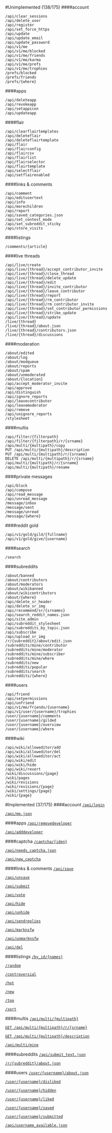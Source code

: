 <!--- Generated 2014-08-20 at 16:15:21 EDT. Use ./gradlew :endpoints:update to update. DO NOT MODIFY DIRECTLY -->
#Unimplemented (138/175)
####account
~~~
/api/clear_sessions
/api/delete_user
/api/register
/api/set_force_https
/api/update
/api/update_email
/api/update_password
/api/v1/me
/api/v1/me/blocked
/api/v1/me/friends
/api/v1/me/karma
/api/v1/me/prefs
/api/v1/me/trophies
/prefs/blocked
/prefs/friends
/prefs/{where}
~~~

####apps
~~~
/api/deleteapp
/api/revokeapp
/api/setappicon
/api/updateapp
~~~

####flair
~~~
/api/clearflairtemplates
/api/deleteflair
/api/deleteflairtemplate
/api/flair
/api/flairconfig
/api/flaircsv
/api/flairlist
/api/flairselector
/api/flairtemplate
/api/selectflair
/api/setflairenabled
~~~

####links & comments
~~~
/api/comment
/api/editusertext
/api/info
/api/morechildren
/api/report
/api/saved_categories.json
/api/set_contest_mode
/api/set_subreddit_sticky
/api/store_visits
~~~

####listings
~~~
/comments/{article}
~~~

####live threads
~~~
/api/live/create
/api/live/{thread}/accept_contributor_invite
/api/live/{thread}/close_thread
/api/live/{thread}/delete_update
/api/live/{thread}/edit
/api/live/{thread}/invite_contributor
/api/live/{thread}/leave_contributor
/api/live/{thread}/report
/api/live/{thread}/rm_contributor
/api/live/{thread}/rm_contributor_invite
/api/live/{thread}/set_contributor_permissions
/api/live/{thread}/strike_update
/api/live/{thread}/update
/live/{thread}
/live/{thread}/about.json
/live/{thread}/contributors.json
/live/{thread}/discussions
~~~

####moderation
~~~
/about/edited
/about/log
/about/modqueue
/about/reports
/about/spam
/about/unmoderated
/about/{location}
/api/accept_moderator_invite
/api/approve
/api/distinguish
/api/ignore_reports
/api/leavecontributor
/api/leavemoderator
/api/remove
/api/unignore_reports
/stylesheet
~~~

####multis
~~~
/api/filter/{filterpath}
/api/filter/{filterpath}/r/{srname}
/api/multi/{multipath}/copy
PUT /api/multi/{multipath}/description
PUT /api/multi/{multipath}/r/{srname}
DELETE /api/multi/{multipath}/r/{srname}
/api/multi/{multipath}/r/{srname}
/api/multi/{multipath}/rename
~~~

####private messages
~~~
/api/block
/api/compose
/api/read_message
/api/unread_message
/message/inbox
/message/sent
/message/unread
/message/{where}
~~~

####reddit gold
~~~
/api/v1/gold/gild/{fullname}
/api/v1/gold/give/{username}
~~~

####search
~~~
/search
~~~

####subreddits
~~~
/about/banned
/about/contributors
/about/moderators
/about/wikibanned
/about/wikicontributors
/about/{where}
/api/delete_sr_header
/api/delete_sr_img
/api/recommend/sr/{srnames}
/api/search_reddit_names.json
/api/site_admin
/api/subreddit_stylesheet
/api/subreddits_by_topic.json
/api/subscribe
/api/upload_sr_img
/r/{subreddit}/about/edit.json
/subreddits/mine/contributor
/subreddits/mine/moderator
/subreddits/mine/subscriber
/subreddits/mine/where
/subreddits/new
/subreddits/popular
/subreddits/search
/subreddits/{where}
~~~

####users
~~~
/api/friend
/api/setpermissions
/api/unfriend
/api/v1/me/friends/{username}
/api/v1/user/{username}/trophies
/user/{username}/comments
/user/{username}/gilded
/user/{username}/overview
/user/{username}/where
~~~

####wiki
~~~
/api/wiki/alloweditor/add
/api/wiki/alloweditor/del
/api/wiki/alloweditor/act
/api/wiki/edit
/api/wiki/hide
/api/wiki/revert
/wiki/discussions/{page}
/wiki/pages
/wiki/revisions
/wiki/revisions/{page}
/wiki/settings/{page}
/wiki/{page}
~~~

#Implemented (37/175)
####account
[`/api/login`](https://github.com/thatJavaNerd/JRAW/blob/master/src/main/java/net/dean/jraw/RedditClient.java#L136)

[`/api/me.json`](https://github.com/thatJavaNerd/JRAW/blob/master/src/main/java/net/dean/jraw/RedditClient.java#L172)

####apps
[`/api/removedeveloper`](https://github.com/thatJavaNerd/JRAW/blob/master/src/main/java/net/dean/jraw/models/LoggedInAccount.java#L206)

[`/api/adddeveloper`](https://github.com/thatJavaNerd/JRAW/blob/master/src/main/java/net/dean/jraw/models/LoggedInAccount.java#L197)

####captcha
[`/captcha/{iden}`](https://github.com/thatJavaNerd/JRAW/blob/master/src/main/java/net/dean/jraw/RedditClient.java#L239)

[`/api/needs_captcha.json`](https://github.com/thatJavaNerd/JRAW/blob/master/src/main/java/net/dean/jraw/RedditClient.java#L202)

[`/api/new_captcha`](https://github.com/thatJavaNerd/JRAW/blob/master/src/main/java/net/dean/jraw/RedditClient.java#L218)

####links & comments
[`/api/save`](https://github.com/thatJavaNerd/JRAW/blob/master/src/main/java/net/dean/jraw/models/LoggedInAccount.java#L128)

[`/api/unsave`](https://github.com/thatJavaNerd/JRAW/blob/master/src/main/java/net/dean/jraw/models/LoggedInAccount.java#L128)

[`/api/submit`](https://github.com/thatJavaNerd/JRAW/blob/master/src/main/java/net/dean/jraw/models/LoggedInAccount.java#L29)

[`/api/vote`](https://github.com/thatJavaNerd/JRAW/blob/master/src/main/java/net/dean/jraw/models/LoggedInAccount.java#L84)

[`/api/hide`](https://github.com/thatJavaNerd/JRAW/blob/master/src/main/java/net/dean/jraw/models/LoggedInAccount.java#L215)

[`/api/unhide`](https://github.com/thatJavaNerd/JRAW/blob/master/src/main/java/net/dean/jraw/models/LoggedInAccount.java#L215)

[`/api/sendreplies`](https://github.com/thatJavaNerd/JRAW/blob/master/src/main/java/net/dean/jraw/models/LoggedInAccount.java#L135)

[`/api/marknsfw`](https://github.com/thatJavaNerd/JRAW/blob/master/src/main/java/net/dean/jraw/models/LoggedInAccount.java#L146)

[`/api/unmarknsfw`](https://github.com/thatJavaNerd/JRAW/blob/master/src/main/java/net/dean/jraw/models/LoggedInAccount.java#L146)

[`/api/del`](https://github.com/thatJavaNerd/JRAW/blob/master/src/main/java/net/dean/jraw/models/LoggedInAccount.java#L162)

####listings
[`/by_id/{names}`](https://github.com/thatJavaNerd/JRAW/blob/master/src/main/java/net/dean/jraw/pagination/SpecificPaginator.java#L25)

[`/random`](https://github.com/thatJavaNerd/JRAW/blob/master/src/main/java/net/dean/jraw/RedditClient.java#L312)

[`/controversial`](https://github.com/thatJavaNerd/JRAW/blob/master/src/main/java/net/dean/jraw/pagination/SimplePaginator.java#L23)

[`/hot`](https://github.com/thatJavaNerd/JRAW/blob/master/src/main/java/net/dean/jraw/pagination/SimplePaginator.java#L23)

[`/new`](https://github.com/thatJavaNerd/JRAW/blob/master/src/main/java/net/dean/jraw/pagination/SimplePaginator.java#L23)

[`/top`](https://github.com/thatJavaNerd/JRAW/blob/master/src/main/java/net/dean/jraw/pagination/SimplePaginator.java#L23)

[`/sort`](https://github.com/thatJavaNerd/JRAW/blob/master/src/main/java/net/dean/jraw/pagination/SimplePaginator.java#L23)

####multis
[`/api/multi/{multipath}`](https://github.com/thatJavaNerd/JRAW/blob/master/src/main/java/net/dean/jraw/RedditClient.java#L290)

[`GET /api/multi/{multipath}/r/{srname}`](https://github.com/thatJavaNerd/JRAW/blob/master/src/main/java/net/dean/jraw/RedditClient.java#L290)

[`GET /api/multi/{multipath}/description`](https://github.com/thatJavaNerd/JRAW/blob/master/src/main/java/net/dean/jraw/RedditClient.java#L305)

[`/api/multi/mine`](https://github.com/thatJavaNerd/JRAW/blob/master/src/main/java/net/dean/jraw/models/LoggedInAccount.java#L222)

####subreddits
[`/api/submit_text.json`](https://github.com/thatJavaNerd/JRAW/blob/master/src/main/java/net/dean/jraw/RedditClient.java#L326)

[`/r/{subreddit}/about.json`](https://github.com/thatJavaNerd/JRAW/blob/master/src/main/java/net/dean/jraw/RedditClient.java#L272)

####users
[`/user/{username}/about.json`](https://github.com/thatJavaNerd/JRAW/blob/master/src/main/java/net/dean/jraw/RedditClient.java#L256)

[`/user/{username}/disliked`](https://github.com/thatJavaNerd/JRAW/blob/master/src/main/java/net/dean/jraw/pagination/UserPaginatorSubmission.java#L30)

[`/user/{username}/hidden`](https://github.com/thatJavaNerd/JRAW/blob/master/src/main/java/net/dean/jraw/pagination/UserPaginatorSubmission.java#L30)

[`/user/{username}/liked`](https://github.com/thatJavaNerd/JRAW/blob/master/src/main/java/net/dean/jraw/pagination/UserPaginatorSubmission.java#L30)

[`/user/{username}/saved`](https://github.com/thatJavaNerd/JRAW/blob/master/src/main/java/net/dean/jraw/pagination/UserPaginatorSubmission.java#L30)

[`/user/{username}/submitted`](https://github.com/thatJavaNerd/JRAW/blob/master/src/main/java/net/dean/jraw/pagination/UserPaginatorSubmission.java#L30)

[`/api/username_available.json`](https://github.com/thatJavaNerd/JRAW/blob/master/src/main/java/net/dean/jraw/RedditClient.java#L277)


